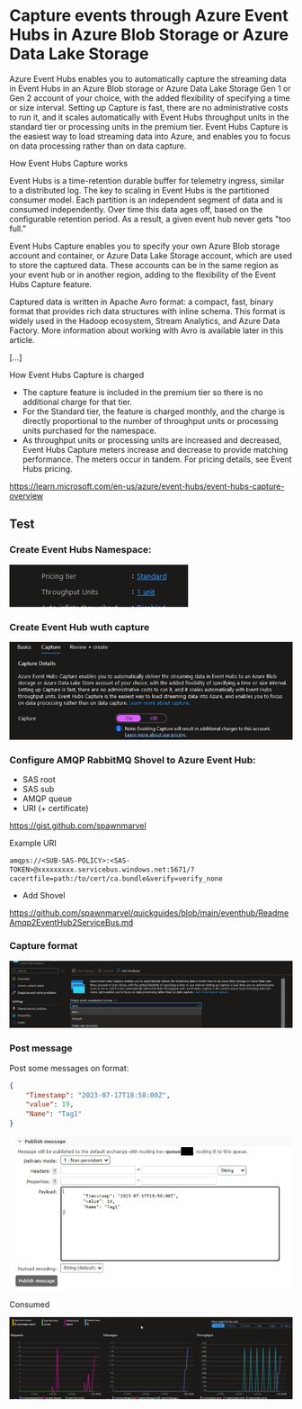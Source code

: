# Capture events through Azure Event Hubs in Azure Blob Storage or Azure Data Lake Storage

Azure Event Hubs enables you to automatically capture the streaming data in Event Hubs in an Azure Blob storage or Azure Data Lake Storage Gen 1 or Gen 2 account of your choice, with the added flexibility of specifying a time or size interval. Setting up Capture is fast, there are no administrative costs to run it, and it scales automatically with Event Hubs throughput units in the standard tier or processing units in the premium tier. Event Hubs Capture is the easiest way to load streaming data into Azure, and enables you to focus on data processing rather than on data capture.

How Event Hubs Capture works

Event Hubs is a time-retention durable buffer for telemetry ingress, similar to a distributed log. The key to scaling in Event Hubs is the partitioned consumer model. Each partition is an independent segment of data and is consumed independently. Over time this data ages off, based on the configurable retention period. As a result, a given event hub never gets "too full."

Event Hubs Capture enables you to specify your own Azure Blob storage account and container, or Azure Data Lake Storage account, which are used to store the captured data. These accounts can be in the same region as your event hub or in another region, adding to the flexibility of the Event Hubs Capture feature.

Captured data is written in Apache Avro format: a compact, fast, binary format that provides rich data structures with inline schema. This format is widely used in the Hadoop ecosystem, Stream Analytics, and Azure Data Factory. More information about working with Avro is available later in this article.

[...]

How Event Hubs Capture is charged
* The capture feature is included in the premium tier so there is no additional charge for that tier. 
* For the Standard tier, the feature is charged monthly, and the charge is directly proportional to the number of throughput units or processing units purchased for the namespace. 
* As throughput units or processing units are increased and decreased, Event Hubs Capture meters increase and decrease to provide matching performance. The meters occur in tandem. For pricing details, see Event Hubs pricing.

https://learn.microsoft.com/en-us/azure/event-hubs/event-hubs-capture-overview

## Test

### Create Event Hubs Namespace:

![Eh namespace tier ](https://github.com/spawnmarvel/quickguides/blob/main/eventhub/images/ehtier.jpg)

### Create Event Hub wuth capture

![Eh capture ](https://github.com/spawnmarvel/quickguides/blob/main/eventhub/images/ehcapture.jpg)

### Configure AMQP RabbitMQ Shovel to Azure Event Hub:

* SAS root
* SAS sub
* AMQP queue
* URI (+ certificate)

https://gist.github.com/spawnmarvel

Example URI
```log
amqps://<SUB-SAS-POLICY>:<SAS-TOKEN>@xxxxxxxxx.servicebus.windows.net:5671/?cacertfile=path:/to/cert/ca.bundle&verify=verify_none
```
* Add Shovel

https://github.com/spawnmarvel/quickguides/blob/main/eventhub/ReadmeAmqp2EventHub2ServiceBus.md

### Capture format

![Capture ](https://github.com/spawnmarvel/quickguides/blob/main/eventhub/images/capture.jpg)

### Post message

Post some messages on format:

```json
{
    "Timestamp": "2023-07-17T18:58:00Z", 
    "value": 19, 
    "Name": "Tag1"
}
```

![Post ](https://github.com/spawnmarvel/quickguides/blob/main/eventhub/images/post.jpg)

Consumed

![Consumed ](https://github.com/spawnmarvel/quickguides/blob/main/eventhub/images/consumed2.jpg)